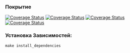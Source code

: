 ### Покрытие

[![Coverage Status](https://img.shields.io/coverallsCoverage/github/den41apple/otus_architecture_and_design_patterns?branch=homework_1&label=homework_1)](https://coveralls.io/github/den41apple/otus_architecture_and_design_patterns?branch=homework_1)
[![Coverage Status](https://img.shields.io/coverallsCoverage/github/den41apple/otus_architecture_and_design_patterns?branch=homework_2&label=homework_2)](https://coveralls.io/github/den41apple/otus_architecture_and_design_patterns?branch=homework_2)
[![Coverage Status](https://img.shields.io/coverallsCoverage/github/den41apple/otus_architecture_and_design_patterns?branch=homework_3&label=homework_3)](https://coveralls.io/github/den41apple/otus_architecture_and_design_patterns?branch=homework_3)
[![Coverage Status](https://img.shields.io/coverallsCoverage/github/den41apple/otus_architecture_and_design_patterns?branch=homework_4&label=homework_4)](https://coveralls.io/github/den41apple/otus_architecture_and_design_patterns?branch=homework_4)

### Установка Зависимостей:
```shell
make install_dependencies
```